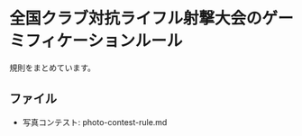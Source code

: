 <!--
 Copyright 2022 Seiichi Ariga <seiichi.ariga@gmail.com>.
 SPDX-License-Identifier: MIT
-->

# 全国クラブ対抗ライフル射撃大会のゲーミフィケーションルール

規則をまとめています。

## ファイル

- 写真コンテスト: photo-contest-rule.md